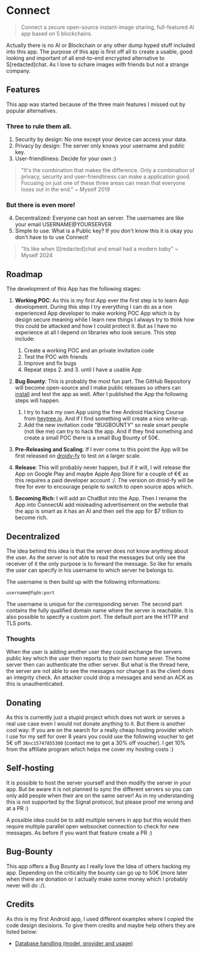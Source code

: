 # Connect

> Connect a zecure open-source instant-image sharing, full-featured AI app based on 5 blockchains. 

Actually there is no AI or Blockchain or any other dump hyped stuff included into this app.  The
purpose of this app is first off all to create a usable, good looking and important of all
end-to-end encrypted alternative to S[redacted]chat. As I love to schare images with friends but not
a strange company.

## Features

This app was started because of the three main features I missed out by popular alternatives.

### Three to rule them all.

1. Security by design: No one except your device can access your data.
2. Privacy by design: The server only knows your username and public key.
3. User-friendliness: Decide for your own :)

> "It's the combination that makes the difference. Only a combination of privacy, security and user-friendliness can make a application good. Focusing on just one of these three areas can mean that everyone loses out in the end." ~ Myself 2019

### But there is even more!

4. Decentralized: Everyone can host an server. The usernames are like your email USERNAME@YOURSERVER
5. Simple to use: What is a Public key? If you don't know this it is okay you don't have to to use Connect!

> "Its like when S[redacted]chat and email had a modern baby" ~ Myself 2024


## Roadmap

The development of this App has the following stages:

1. **Working POC**: As this is my first App ever the first step is to learn App development. During
this step I try everything I can do as a non experienced App developer to make working POC App which
is by design secure meaning while I learn new things I always try to think how this could be
attacked and how I could protect it. But as I have no experience at all I depend on libraries who
look secure. This step include:  

    1. Create a working POC and an private invitation code
    2. Test the POC with friends
    3. Improve and fix bugs
    4. Repeat steps 2. and 3. until I have a usable App

2. **Bug Bounty**: This is probably the most fun part. The GitHub Repository will become open-source
and I make public releases so others can [install](https://github.com/ImranR98/Obtainium) and test
the app as well. After I published the App the following steps will happen.
    1. I try to hack my own App using the free Android Hacking Course from
    [heytree.io](https://app.hextree.io/map/android/android-continent). And if I find something will
    create a nice write-up.
    2. Add the new invitation code "BUGBOUNTY" so reale smart people (not
    like me) can try to hack the app. And if they find something and create a small POC there is a
    small Bug Bounty of 50€.

3. **Pre-Releasing and Scaling**: If I ever come to this point the App will be first released on
[droidy-fy](https://droidify.eu.org/) to test on a larger scale.

4. **Release**: This will probably never happen, but if it will, I will release the App on Google
Play and maybe Apple App Store for a couple of €€ as this requires a paid developer account :/. The 
version on droid-fy will be free for ever to encourage people to switch to open source apps which.

5. **Becoming Rich**: I will add an ChatBot into the App. Then I rename the App into ConnectAI add
misleading advertisement on the website that the app is smart as it has an AI and then sell the app
for $7 trillion to become rich.

## Decentralized

The idea behind this idea is that the server does not know anything about the user. As the server 
is not able to read the messages but only see the receiver of it the only purpose is to forward 
the message. So like for emails the user can specify in his username to which server he belongs to.


The username is then build up with the following informations:

`username@fqdn:port`

The username is unique for the corresponding server. The second part contains the fully qualified
domain name where the server is reachable. It is also possible to specify a custom port. The 
default port are the HTTP and TLS ports. 


### Thoughts
When the user is adding another user they could exchange the servers public key which the user then
reports to their own home sever. The home server then can authenticate the other server.  But what
is the thread here, the server are not able to see the messages nor change it as the client does an
integrity check. An attacker could drop a messages and send an ACK as this is unauthenticated.

## Donating

As this is currently just a stupid project which does not work or serves a real use case even I
would not donate anything to it. But there is another cool way: If you are on the search for a really
cheap hosting provider which I use for my self for over 8 years you could use the following voucher
to get 5€ off `36nc15747855300` (contact me to get a 30% off voucher). I get 10% from the affiliate program which
helps me cover my hosting costs :)

## Self-hosting

It is possible to host the server yourself and then modify the server in your app.  But be aware it
is not planned to sync the different servers so you can only add people when their are on the same
server! As in my understanding this is not supported by the Signal protocol, but please proof me
wrong and at a PR :)

A possible idea could be to add multiple servers in app but this would then require multiple
parallel open websocket connection to check for new messages. As before if you want that feature
create a PR :)


## Bug-Bounty

This app offers a Bug Bounty as I really love the Idea of others hacking my app. Depending on the
criticality the bounty can go up to 50€ (more later when there are donation or I actually make some
money which I probably never will do :/).

## Credits

As this is my first Android app, I used different examples where I copied the code design decisions.
To give them credits and maybe help others they are listed below:

- [Database handling (model, provider and usage)](https://github.com/alextekartik/flutter_app_example/blob/master/notepad_sqflite/)
